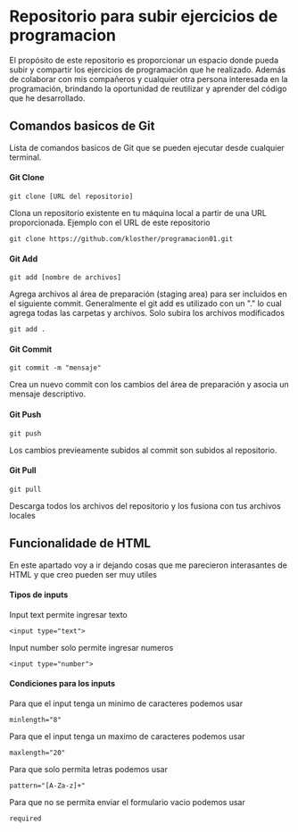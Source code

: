 
# Repositorio para subir ejercicios de programacion

El propósito de este repositorio es proporcionar un espacio donde pueda subir y compartir los ejercicios de programación que he realizado. Además de colaborar con mis compañeros y cualquier otra persona interesada en la programación, brindando la oportunidad de reutilizar y aprender del código que he desarrollado.

## Comandos basicos de Git

Lista de comandos basicos de Git que se pueden ejecutar desde cualquier terminal.

#### Git Clone

    git clone [URL del repositorio]

 Clona un repositorio existente en tu máquina local a partir de una URL proporcionada.
 Ejemplo con el URL de este repositorio

    git clone https://github.com/klosther/programacion01.git

#### Git Add

    git add [nombre de archivos]

 Agrega archivos al área de preparación (staging area) para ser incluidos en el siguiente commit.
 Generalmente el git add es utilizado con un "." lo cual agrega todas las carpetas y archivos. Solo subira los archivos modificados

    git add .

#### Git Commit
    
    git commit -m "mensaje"

Crea un nuevo commit con los cambios del área de preparación y asocia un mensaje descriptivo.

#### Git Push

    git push

Los cambios previeamente subidos al commit son subidos al repositorio.

#### Git Pull

    git pull

Descarga todos los archivos del repositorio y los fusiona con tus archivos locales

## Funcionalidade de HTML

En este apartado voy a ir dejando cosas que me parecieron interasantes de HTML y que creo pueden ser muy utiles

#### Tipos de inputs

Input text permite ingresar texto

    <input type="text">

Input number solo permite ingresar numeros 

    <input type="number">

#### Condiciones para los inputs

Para que el input tenga un minimo de caracteres podemos usar 

    minlength="8"

Para que el input tenga un maximo de caracteres podemos usar

    maxlength="20"

Para que solo permita letras podemos usar 

    pattern="[A-Za-z]+"

Para que no se permita enviar el formulario vacio podemos usar

    required


